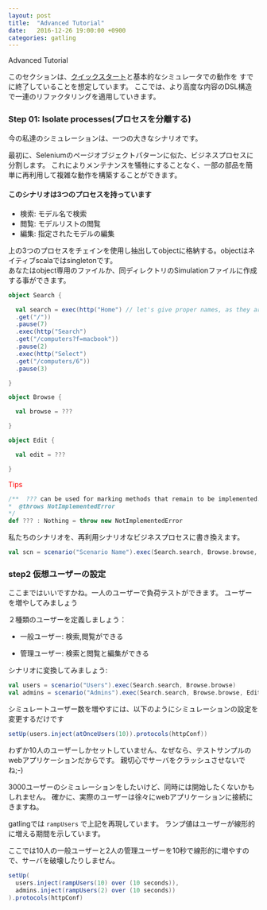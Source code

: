 ```yaml
---
layout: post
title:  "Advanced Tutorial"
date:   2016-12-26 19:00:00 +0900
categories: gatling
---
```

Advanced Tutorial

このセクションは、[クイックスタート](http://gatling.io/docs/2.2.3/quickstart.html#quickstart)と基本的なシミュレータでの動作を
すでに終了していることを想定しています。
ここでは、より高度な内容のDSL構造で一連のリファクタリングを適用していきます。

### Step 01: Isolate processes(プロセスを分離する)

今の私達のシミュレーションは、一つの大きなシナリオです。

最初に、Seleniumのページオブジェクトパターンに似た、ビジネスプロセスに分割します。
これによりメンテナンスを犠牲にすることなく、一部の部品を簡単に再利用して複雑な動作を構築することができます。

#### このシナリオは3つのプロセスを持っています

* 検索: モデル名で検索
* 閲覧: モデルリストの閲覧
* 編集: 指定されたモデルの編集

上の3つのプロセスをチェインを使用し抽出してobjectに格納する。objectはネイティブscalaではsingletonです。  
あなたはobject専用のファイルか、同ディレクトリのSimulationファイルに作成する事ができます。

``` sample.scala
object Search {

  val search = exec(http("Home") // let's give proper names, as they are displayed in the reports
  .get("/"))
  .pause(7)
  .exec(http("Search")
  .get("/computers?f=macbook"))
  .pause(2)
  .exec(http("Select")
  .get("/computers/6"))
  .pause(3)

}

object Browse {

  val browse = ???

}

object Edit {

  val edit = ???

}
```

<div style='color:red'>Tips</div>

``` tips.scala
/**  ??? can be used for marking methods that remain to be implemented.  
*  @throws NotImplementedError  
*/  
def ??? : Nothing = throw new NotImplementedError
```

  私たちのシナリオを、再利用シナリオなビジネスプロセスに書き換えます。

```business.scala
val scn = scenario("Scenario Name").exec(Search.search, Browse.browse, Edit.edit)
```

### step2 仮想ユーザーの設定

ここまではいいですかね。一人のユーザーで負荷テストができます。
ユーザーを増やしてみましょう

２種類のユーザーを定義しましょう：

+ 一般ユーザー: 検索,閲覧ができる

+ 管理ユーザー: 検索と閲覧と編集ができる

シナリオに変換してみましょう:

```scenario.scala
val users = scenario("Users").exec(Search.search, Browse.browse)
val admins = scenario("Admins").exec(Search.search, Browse.browse, Edit.edit)
```

シミュレートユーザー数を増やすには、以下のようにシミュレーションの設定を変更するだけです

```setup.scala
setUp(users.inject(atOnceUsers(10)).protocols(httpConf))
```

わずか10人のユーザーしかセットしていません、なぜなら、テストサンプルのwebアプリケーションだからです。
親切心でサーバをクラッシュさせないでね;-)

3000ユーザーのシミュレーションをしたいけど、同時には開始したくないかもしれません。
確かに、実際のユーザーは徐々にwebアプリケーションに接続にきますね。

gatlingでは ``` rampUsers ``` で上記を再現しています。
ランプ値はユーザーが線形的に増える期間を示しています。

ここでは10人の一般ユーザーと2人の管理ユーザーを10秒で線形的に増やすので、サーバを破壊したりしません。

```setup.scala
setUp(
  users.inject(rampUsers(10) over (10 seconds)),
  admins.inject(rampUsers(2) over (10 seconds))
).protocols(httpConf)
```
